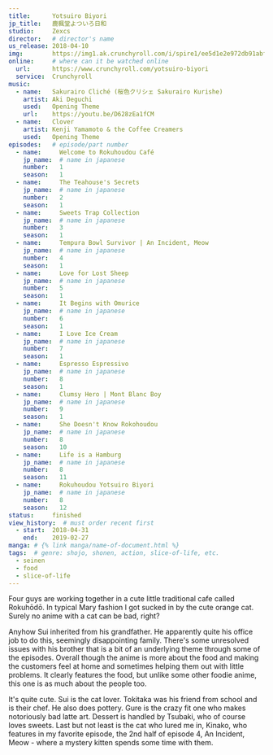 ```yaml
---
title:      Yotsuiro Biyori
jp_title:   鹿楓堂よついろ日和
studio:     Zexcs
director:   # director's name
us_release: 2018-04-10 
img:        https://img1.ak.crunchyroll.com/i/spire1/ee5d1e2e972db91abfdd90284c8b74351523301700_full.jpg 
online:     # where can it be watched online
  url:      https://www.crunchyroll.com/yotsuiro-biyori
  service:  Crunchyroll
music:
  - name:   Sakurairo Cliché (桜色クリシェ Sakurairo Kurishe)
    artist: Aki Deguchi
    used:   Opening Theme
    url:    https://youtu.be/D628zEa1fCM
  - name:   Clover 
    artist: Kenji Yamamoto & the Coffee Creamers
    used:   Opening Theme
episodes:   # episode/part number
  - name:     Welcome to Rokuhoudou Café
    jp_name:  # name in japanese
    number:   1
    season:   1
  - name:     The Teahouse's Secrets
    jp_name:  # name in japanese
    number:   2
    season:   1
  - name:     Sweets Trap Collection
    jp_name:  # name in japanese
    number:   3
    season:   1
  - name:     Tempura Bowl Survivor | An Incident, Meow
    jp_name:  # name in japanese
    number:   4
    season:   1
  - name:     Love for Lost Sheep
    jp_name:  # name in japanese
    number:   5
    season:   1
  - name:     It Begins with Omurice
    jp_name:  # name in japanese
    number:   6
    season:   1
  - name:     I Love Ice Cream
    jp_name:  # name in japanese
    number:   7
    season:   1
  - name:     Espresso Espressivo
    jp_name:  # name in japanese
    number:   8
    season:   1
  - name:     Clumsy Hero | Mont Blanc Boy
    jp_name:  # name in japanese
    number:   9
    season:   1
  - name:     She Doesn't Know Rokohoudou
    jp_name:  # name in japanese
    number:   8
    season:   10
  - name:     Life is a Hamburg
    jp_name:  # name in japanese
    number:   8
    season:   11
  - name:     Rokuhoudou Yotsuiro Biyori
    jp_name:  # name in japanese
    number:   8
    season:   12
status:     finished
view_history:  # must order recent first
  - start:  2018-04-31 
    end:    2019-02-27
manga: # {% link manga/name-of-document.html %}
tags:  # genre: shojo, shonen, action, slice-of-life, etc.
  - seinen
  - food
  - slice-of-life
---
```


Four guys are working together in a cute little traditional cafe called Rokuhōdō. In typical Mary fashion I got sucked in by the cute orange cat. Surely no anime with a cat can be bad, right?

Anyhow Sui inherited from his grandfather. He apparently quite his office job to do this, seemingly disappointing family. There's some unresolved issues with his brother that is a bit of an underlying theme through some of the episodes. Overall though the anime is more about the food and making the customers feel at home and sometimes helping them out with little problems. It clearly features the food, but unlike some other foodie anime, this one is as much about the people too.

It's quite cute. Sui is the cat lover. Tokitaka was his friend from school and is their chef. He also does pottery. Gure is the crazy fit one who makes notoriously bad latte art. Dessert is handled by Tsubaki, who of course loves sweets. Last but not least is the cat who lured me in, Kinako, who features in my favorite episode, the 2nd half of episode 4, An Incident, Meow - where a mystery kitten spends some time with them.
